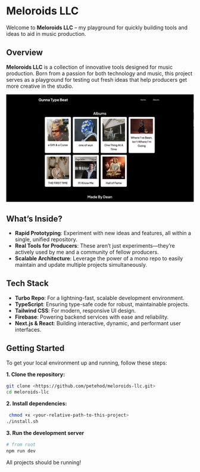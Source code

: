 # Meloroids LLC

Welcome to **Meloroids LLC** – my playground for quickly building tools and ideas to aid in music production.

## Overview

**Meloroids LLC** is a collection of innovative tools designed for music production. Born from a passion for both technology and music, this project serves as a playground for testing out fresh ideas that help producers get more creative in the studio.

![Logo](./apps/gunna-type-beat/public/gtb.png)

## What’s Inside?

- **Rapid Prototyping**: Experiment with new ideas and features, all within a single, unified repository.
- **Real Tools for Producers**: These aren’t just experiments—they’re actively used by me and a community of fellow producers.
- **Scalable Architecture**: Leverage the power of a mono repo to easily maintain and update multiple projects simultaneously.

## Tech Stack

- **Turbo Repo**: For a lightning-fast, scalable development environment.
- **TypeScript**: Ensuring type-safe code for robust, maintainable projects.
- **Tailwind CSS**: For modern, responsive UI design.
- **Firebase**: Powering backend services with ease and reliability.
- **Next.js & React**: Building interactive, dynamic, and performant user interfaces.

## Getting Started

To get your local environment up and running, follow these steps:

**1. Clone the repository:**

```bash
git clone <https://github.com/petehod/meloroids-llc.git>
cd meloroids-llc
```

**2. Install dependencies:**

```bash
 chmod +x <your-relative-path-to-this-project>
./install.sh
```

**3. Run the development server**

```bash
# from root
npm run dev
```

All projects should be running!
